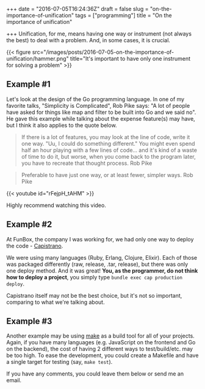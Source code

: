 +++
date = "2016-07-05T16:24:36Z"
draft = false
slug = "on-the-importance-of-unification"
tags = ["programming"]
title = "On the importance of unification"

+++
Unification, for me, means having one way or instrument (not always the best)
to deal with a problem. And, in some cases, it is crucial.

{{< figure src="/images/posts/2016-07-05-on-the-importance-of-unification/hammer.png" title="It's important to have only one instrument for solving a problem" >}}

<!--more-->

## Example #1

Let's look at the design of the Go programming language. In one of my favorite
talks, "Simplicity is Complicated", Rob Pike says: "A lot of people have asked
for things like map and filter to be built into Go and we said no". He gave
  this example while talking about the expense feature(s) may have, but I think
  it also applies to the quote below.

> If there is a lot of features, you may look at the line of code, write it one
  way. "Uu, I could do something different." You might even spend half an hour
  playing with a few lines of code... and it's kind of a waste of time to do
  it, but worse, when you come back to the program later, you have to recreate
  that thought process. Rob Pike

> Preferable to have just one way, or at least fewer, simpler ways. Rob Pike

{{< youtube id="rFejpH_tAHM" >}}

Highly recommend watching this video.

## Example #2

At FunBox, the company I was working for, we had only one way to deploy the
code - [Capistrano](https://github.com/capistrano/capistrano).

We were using many languages (Ruby, Erlang, Clojure, Elixir). Each of those was
packaged differently (raw, release, .tar, release), but there was only one
deploy method. And it was great! **You, as the programmer, do not think how to
deploy a project**, you simply type `bundle exec cap production deploy`.

Capistrano itself may not be the best choice, but it's not so important,
comparing to what we're talking about.

## Example #3

Another example may be using [make](http://linux.die.net/man/1/make) as a build
tool for all of your projects. Again, if you have many languages (e.g.
JavaScript on the frontend and Go on the backend), the cost of having 2
different ways to test/build/etc. may be too high. To ease the development, you
could create a Makefile and have a single target for testing (say, `make
test`).

If you have any comments, you could leave them below or send me an email.
